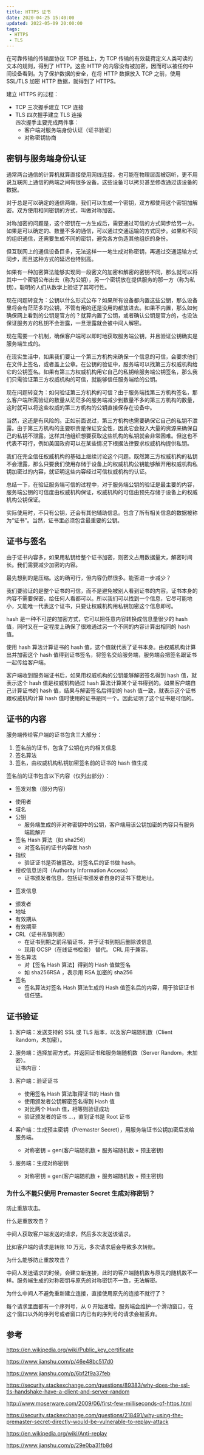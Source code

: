 ```yaml
---
title: HTTPS 证书
date: 2020-04-25 15:40:00
updated: 2022-05-09 20:00:00
tags:
 - HTTPS
 - TLS
---
```


在可靠传输的传输层协议 TCP 基础上，为 TCP 传输的有效载荷定义人类可读的文本的规则，得到了 HTTP。这些 HTTP 的内容没有被加密，因而可以被任何中间设备看到。为了保护数据的安全，在将 HTTP 数据放入 TCP 之前，使用 SSL/TLS 加密 HTTP 数据，就得到了 HTTPS。

建立 HTTPS 的过程：

- TCP 三次握手建立 TCP 连接
- TLS 四次握手建立 TLS 连接  
  四次握手主要完成两件事：
  + 客户端对服务端身份认证（证书验证）
  + 对称密钥协商

<!-- more -->

## 密钥与服务端身份认证

通常两台通信的计算机就算直接使用网线连接，也可能在物理层面被窃听，更不用说互联网上通信的两端之间有很多设备。这些设备可以拷贝甚至修改通过该设备的数据。

对于总是可以确定的通信两端，我们可以生成一个密钥，双方都使用这个密钥加解密。双方使用相同密钥的方式，叫做对称加密。

对称加密的问题是，这个密钥在一方生成后，需要通过可信的方式同步给另一方。如果是可以确定的、数量不多的通信，可以通过交通运输的方式同步。如果和不同的组织通信，还需要生成不同的密钥，避免各方伪造其他组织的身份。

但互联网上的通信设备巨多，无法这样一一地生成对称密钥，再通过交通运输方式同步，而且这种方式的延迟也特别高。

如果有一种加密算法能够实现同一段密文的加密和解密的密钥不同，那么就可以将其中一个密钥公布出去（称为公钥），另一个密钥放在提供服务的那一方（称为私钥）。聪明的人们从数学上验证了其可行性。

现在问题转变为：公钥以什么形式公布？如果所有设备都内置这些公钥，那么设备里将会有茫茫多的公钥，不管有用的还是没用的都放进去。如果不内置，那么如何确保网上看到的公钥是官方的？就算内置了公钥，或者确认公钥是官方的，也没法保证服务方的私钥不会泄露，一旦泄露就会被中间人解密。

现在需要一个机制，确保客户端可以即时地获取服务端公钥，并且验证公钥确实是服务端生成的。

在现实生活中，如果我们要让一个第三方机构来确保一个信息的可信，会要求他们在文件上签名，或者盖上公章。在公钥的验证中，服务端可以找第三方权威机构给它的公钥签名。如果有第三方权威机构用它自己的私钥给服务端公钥签名，那么我们只需验证第三方权威机构的可信，就能够信任服务端给的公钥。

现在问题转变为：如何验证第三方机构的可信？由于服务端找第三方机构签名，那么客户端所需验证的数量从茫茫多的服务端减少到数量不多的第三方机构的数量，这时就可以将这些权威的第三方机构的公钥直接保存在设备中。

当然，这还是有风险的。正如前面说过，第三方机构也需要确保它自己的私钥不泄露。由于第三方机构的主要职责是保证安全性，因此它会投入大量的资源来确保自己的私钥不泄露。这样其他组织想要获取这些机构的私钥就会非常困难。但这也不代表不可行，例如美国政府可以在某些情况下根据法律要求权威机构提供私钥。

我们在完全信任权威机构的基础上继续讨论这个问题。既然第三方权威机构的私钥不会泄露，那么只要我们使用存储于设备上的权威机构公钥能够解开用权威机构私钥加密过的内容，就证明这些内容经过可信权威机构的认证。

总结一下，在验证服务端可信的过程中，对于服务端公钥的验证是最主要的内容，服务端公钥的可信度由权威机构保证，权威机构的可信由预先存储于设备上的权威机构公钥保证。

实际使用时，不只有公钥，还会有其他辅助信息。包含了所有相关信息的数据被称为“证书”。当然，证书里必须包含最重要的公钥。

## 证书与签名

由于证书内容多，如果用私钥给整个证书加密，则密文占用数据量大，解密时间长。我们需要减少加密的内容。

最先想到的是压缩。这的确可行，但内容仍然很多。能否进一步减少？

我们要验证的是整个证书的可信，而不是避免被别人看到证书的内容。证书本身的内容不需要保密，给任何人看都可以。所以我们可以找到一个信息，它尽可能地小，又能唯一代表这个证书，只要让权威机构用私钥加密这个信息即可。

hash 是一种不可逆的加密方式，它可以把任意内容转换成信息量很少的 hash 值，同时又在一定程度上确保了很难通过另一个不同的内容计算出相同的 hash 值。

使用 hash 算法计算证书的 hash 值，这个值就代表了证书本身。由权威机构计算出并加密这个 hash 值得到证书签名，将签名交给服务端，服务端会把签名跟证书一起传给客户端。

客户端收到服务端证书后，如果用权威机构的公钥能够解密签名得到 hash 值，就表示这个 hash 值是权威机构通过 hash 算法计算某个证书得到的。如果客户端自己计算证书的 hash 值，结果与解密签名后得到的 hash 值一致，就表示这个证书跟权威机构计算 hash 值时使用的证书是同一个。因此证明了这个证书是可信的。

## 证书的内容

服务端传给客户端的证书包含三大部分：

1. 签名前的证书，包含了公钥在内的相关信息
2. 签名算法
3. 签名，由权威机构私钥加密签名前的证书的 hash 值生成

签名前的证书包含以下内容（仅列出部分）：

- 签发对象（部分内容）
 + 使用者
 + 域名
 + 公钥  
   * 服务端生成的非对称密钥中的公钥，客户端用该公钥加密的内容只有服务端能解开
 + 签名 Hash 算法（如 sha256）  
   * 对签名前的证书内容做 hash
 + 指纹  
   * 验证证书是否被篡改。对签名后的证书做 hash。
 + 授权信息访问（Authority Information Access）  
   * 证书颁发者信息，包括证书颁发者自身的证书下载地址。
- 签发信息
 + 颁发者
 + 地址
 + 有效期从
 + 有效期至
 + CRL（证书吊销列表）  
   * 在证书到期之前吊销证书，并于证书到期后删除该信息
   * 现用 OCSP（在线证书检查） 替代。 CRL 用于兼容。
 + 签名算法
   + 对【签名 Hash 算法】得到的 Hash 值做签名
   + 如 sha256RSA ，表示用 RSA 加密的 sha256
 + 签名  
   * 签名算法对签名 Hash 算法生成的 Hash 值签名后的内容，用于验证证书信任链。


## 证书验证

1. 客户端：发送支持的 SSL 或 TLS 版本，以及客户端随机数（Client Random，未加密）。

2. 服务端：选择加密方式，并返回证书和服务端随机数（Server Random，未加密）。  
   证书内容：  

3. 客户端：验证证书  
    - 使用签名 Hash 算法取得证书的 Hash 值 
    - 使用颁发者公钥解密签名得到 Hash 值
    - 对比两个 Hash 值，相等则验证成功
    - 验证颁发者的证书 ...，直到证书是 Root 证书

4. 客户端：生成预主密钥（Premaster Secret），用服务端证书公钥加密后发给服务端。  
    - 对称密钥 = gen(客户端随机数 + 服务端随机数 + 预主密钥)

5. 服务端：生成对称密钥  
    - 对称密钥 = gen(客户端随机数 + 服务端随机数 + 预主密钥)

### 为什么不能只使用 Premaster Secret 生成对称密钥？

防止重放攻击。

什么是重放攻击？  

中间人获取客户端发送的请求，然后多次发送该请求。

比如客户端的请求是转账 10 万元，多次请求后会导致多次转账。  

为什么能够防止重放攻击？

中间人发送请求的时候，会建立新连接，此时的客户端随机数与原先的随机数不一样。服务端生成的对称密钥与原先的对称密钥不一致，无法解密。

为什么中间人不避免重新建立连接，直接使用原先的连接不就行了？  

每个请求里面都有一个序列号，从 0 开始递增。服务端会维护一个滑动窗口，在这个窗口以外的序列号或者窗口内已有的序列号的请求会被丢弃。


## 参考

https://en.wikipedia.org/wiki/Public_key_certificate

https://www.jianshu.com/p/46e48bc517d0

https://www.jianshu.com/p/6bf2f9a37feb

https://security.stackexchange.com/questions/89383/why-does-the-ssl-tls-handshake-have-a-client-and-server-random

http://www.moserware.com/2009/06/first-few-milliseconds-of-https.html

https://security.stackexchange.com/questions/218491/why-using-the-premaster-secret-directly-would-be-vulnerable-to-replay-attack

https://en.wikipedia.org/wiki/Anti-replay

https://www.jianshu.com/p/29e0ba31fb8d




